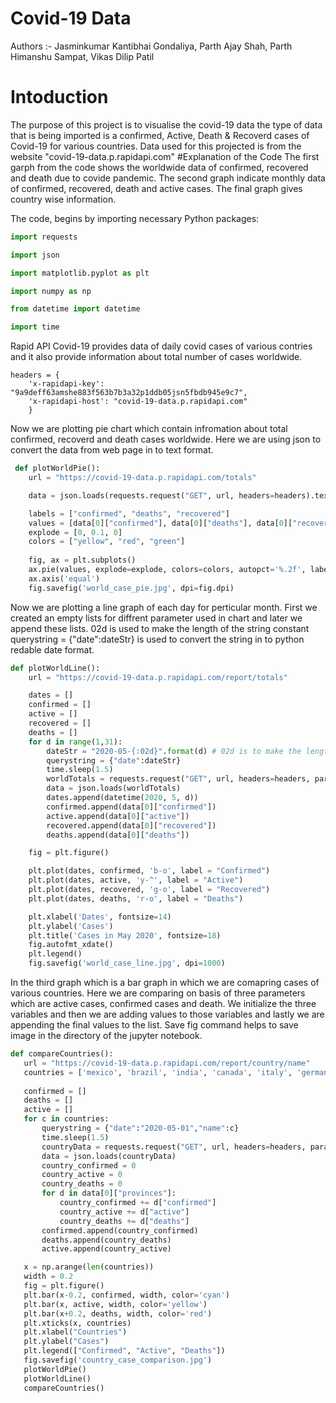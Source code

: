 # Covid-19 Data
Authors :- Jasminkumar Kantibhai Gondaliya, Parth Ajay Shah, Parth Himanshu Sampat, Vikas Dilip Patil


# Intoduction

The purpose of this project is to visualise the covid-19 data
the type of data that is being imported is a confirmed, Active, Death & Recoverd cases of Covid-19 for various countries.
Data used for this projected is from the website "covid-19-data.p.rapidapi.com"
#Explanation of the Code
The first garph from the code shows the worldwide data of confirmed, recovered and death due to covide pandemic.
The second graph indicate monthly data of confirmed, recovered, death and active cases.
The final graph gives country wise information.

The code, begins by importing necessary Python packages:





```python
import requests

import json

import matplotlib.pyplot as plt

import numpy as np

from datetime import datetime

import time
```




Rapid API Covid-19 provides data of daily covid cases of various contries and it also provide information about total number of cases worldwide.



```
headers = {
    'x-rapidapi-key': "9a9deff63amshe883f563b7b3a32p1ddb05jsn5fbdb945e9c7",
    'x-rapidapi-host': "covid-19-data.p.rapidapi.com"
    }
```

 Now we are plotting pie chart which contain infromation about total confirmed, recoverd and death cases worldwide.
 Here we are using json to convert the data from web page in to text format.

 
 
 

```python
 def plotWorldPie():
    url = "https://covid-19-data.p.rapidapi.com/totals"

    data = json.loads(requests.request("GET", url, headers=headers).text)

    labels = ["confirmed", "deaths", "recovered"]
    values = [data[0]["confirmed"], data[0]["deaths"], data[0]["recovered"]]
    explode = [0, 0.1, 0]
    colors = ["yellow", "red", "green"]
   
    fig, ax = plt.subplots()
    ax.pie(values, explode=explode, colors=colors, autopct='%.2f', labels=labels, shadow=True, startangle=90)
    ax.axis('equal')
    fig.savefig('world_case_pie.jpg', dpi=fig.dpi)
```
   
   
Now we are plotting a line graph of each day for perticular month.
First we created an empty lists for diffrent parameter used in chart and later we append these lists.
02d is used to make the length of the string constant
querystring = {"date":dateStr} is used to convert the string in to python redable date format.



```python
def plotWorldLine():
    url = "https://covid-19-data.p.rapidapi.com/report/totals"

    dates = []
    confirmed = []
    active = []
    recovered = []
    deaths = []
    for d in range(1,31):
        dateStr = "2020-05-{:02d}".format(d) # 02d is to make the length of the string constant
        querystring = {"date":dateStr}
        time.sleep(1.5)
        worldTotals = requests.request("GET", url, headers=headers, params=querystring).text
        data = json.loads(worldTotals)
        dates.append(datetime(2020, 5, d))
        confirmed.append(data[0]["confirmed"])
        active.append(data[0]["active"])
        recovered.append(data[0]["recovered"])
        deaths.append(data[0]["deaths"])

    fig = plt.figure()

    plt.plot(dates, confirmed, 'b-o', label = "Confirmed")
    plt.plot(dates, active, 'y-^', label = "Active")
    plt.plot(dates, recovered, 'g-o', label = "Recovered")
    plt.plot(dates, deaths, 'r-o', label = "Deaths")

    plt.xlabel('Dates', fontsize=14)
    plt.ylabel('Cases')
    plt.title('Cases in May 2020', fontsize=18)
    fig.autofmt_xdate()
    plt.legend()
    fig.savefig('world_case_line.jpg', dpi=1000)
```
In the third graph which is a bar graph in which we are comapring cases of various countries.
Here we are comparing on basis of three parameters which are active cases, confirmed cases and death.
We initialize the three variables and then we are adding values to those variables and lastly we are appending the final values to the list.
Save fig command helps to save image in the directory of the jupyter notebook.



 ```python
 def compareCountries():
    url = "https://covid-19-data.p.rapidapi.com/report/country/name"
    countries = ['mexico', 'brazil', 'india', 'canada', 'italy', 'germany']
   
    confirmed = []
    deaths = []
    active = []
    for c in countries:
        querystring = {"date":"2020-05-01","name":c}
        time.sleep(1.5)
        countryData = requests.request("GET", url, headers=headers, params=querystring).text
        data = json.loads(countryData)
        country_confirmed = 0
        country_active = 0
        country_deaths = 0
        for d in data[0]["provinces"]:
            country_confirmed += d["confirmed"]
            country_active += d["active"]
            country_deaths += d["deaths"]
        confirmed.append(country_confirmed)
        deaths.append(country_deaths)
        active.append(country_active)

    x = np.arange(len(countries))
    width = 0.2
    fig = plt.figure()
    plt.bar(x-0.2, confirmed, width, color='cyan')
    plt.bar(x, active, width, color='yellow')
    plt.bar(x+0.2, deaths, width, color='red')
    plt.xticks(x, countries)
    plt.xlabel("Countries")
    plt.ylabel("Cases")
    plt.legend(["Confirmed", "Active", "Deaths"])
    fig.savefig('country_case_comparison.jpg')
    plotWorldPie()
    plotWorldLine()
    compareCountries()
```
